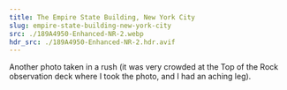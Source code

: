 ```yaml
---
title: The Empire State Building, New York City
slug: empire-state-building-new-york-city
src: ./189A4950-Enhanced-NR-2.webp
hdr_src: ./189A4950-Enhanced-NR-2.hdr.avif
---
```


Another photo taken in a rush (it was very crowded at the Top of the Rock
observation deck where I took the photo, and I had an aching leg).
